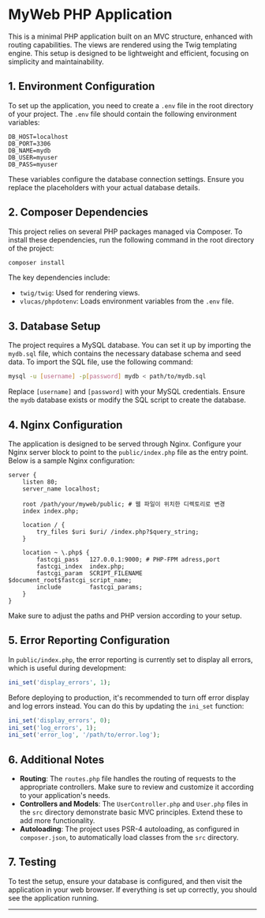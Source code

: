 
# MyWeb PHP Application

This is a minimal PHP application built on an MVC structure, enhanced with routing capabilities. The views are rendered using the Twig templating engine. This setup is designed to be lightweight and efficient, focusing on simplicity and maintainability.

## 1. Environment Configuration

To set up the application, you need to create a `.env` file in the root directory of your project. The `.env` file should contain the following environment variables:

```plaintext
DB_HOST=localhost
DB_PORT=3306
DB_NAME=mydb
DB_USER=myuser
DB_PASS=myuser
```

These variables configure the database connection settings. Ensure you replace the placeholders with your actual database details.

## 2. Composer Dependencies

This project relies on several PHP packages managed via Composer. To install these dependencies, run the following command in the root directory of the project:

```bash
composer install
```

The key dependencies include:

- `twig/twig`: Used for rendering views.
- `vlucas/phpdotenv`: Loads environment variables from the `.env` file.

## 3. Database Setup

The project requires a MySQL database. You can set it up by importing the `mydb.sql` file, which contains the necessary database schema and seed data. To import the SQL file, use the following command:

```bash
mysql -u [username] -p[password] mydb < path/to/mydb.sql
```

Replace `[username]` and `[password]` with your MySQL credentials. Ensure the `mydb` database exists or modify the SQL script to create the database.

## 4. Nginx Configuration

The application is designed to be served through Nginx. Configure your Nginx server block to point to the `public/index.php` file as the entry point. Below is a sample Nginx configuration:

```nginx
server {
    listen 80;
    server_name localhost;

    root /path/your/myweb/public; # 웹 파일이 위치한 디렉토리로 변경
    index index.php;

    location / {
        try_files $uri $uri/ /index.php?$query_string;
    }

    location ~ \.php$ {
        fastcgi_pass   127.0.0.1:9000; # PHP-FPM adress,port
        fastcgi_index  index.php;
        fastcgi_param  SCRIPT_FILENAME  $document_root$fastcgi_script_name;
        include        fastcgi_params;
    }
}

```

Make sure to adjust the paths and PHP version according to your setup.

## 5. Error Reporting Configuration

In `public/index.php`, the error reporting is currently set to display all errors, which is useful during development:

```php
ini_set('display_errors', 1);
```

Before deploying to production, it's recommended to turn off error display and log errors instead. You can do this by updating the `ini_set` function:

```php
ini_set('display_errors', 0);
ini_set('log_errors', 1);
ini_set('error_log', '/path/to/error.log');
```

## 6. Additional Notes

- **Routing**: The `routes.php` file handles the routing of requests to the appropriate controllers. Make sure to review and customize it according to your application's needs.
- **Controllers and Models**: The `UserController.php` and `User.php` files in the `src` directory demonstrate basic MVC principles. Extend these to add more functionality.
- **Autoloading**: The project uses PSR-4 autoloading, as configured in `composer.json`, to automatically load classes from the `src` directory.

## 7. Testing

To test the setup, ensure your database is configured, and then visit the application in your web browser. If everything is set up correctly, you should see the application running.

---
